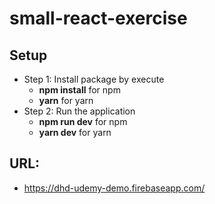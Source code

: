 # small-react-exercise

## Setup

- Step 1: Install package by execute
  - **npm install** for npm
  - **yarn** for yarn
- Step 2: Run the application
  - **npm run dev** for npm
  - **yarn dev** for yarn

## URL:
- https://dhd-udemy-demo.firebaseapp.com/

